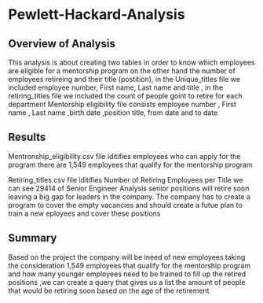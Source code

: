 # Pewlett-Hackard-Analysis

## Overview of Analysis
This analysis is about creating two tables in order to know which employees are eligible for a mentorship program on the other hand the number of employees retireing and their title (postition),  in the Unique_titles file we included employee number, First name, Last name and title , in the  retiring_titles file we included the count of people  goint to retire for each department 
Mentorship eligibility file  consists employee number , First name , Last name ,birth date ,position title, from date  and to date 

## Results

      
   [](Queries/Mentronship_eligibility2.png)


Mentronship_eligibility.csv file iditifies employees who can apply for the program there are 1,549 employees that qualify for the mentorship program

   
   [](/Queries/retiring_titles2.png)
 
 
 Retiring_titles.csv  file  iditifies Number of Retiring Employees per Title we can see   29414 of Senior Engineer Analysis 
senior positions will retire soon leaving a big gap for leaders in the company.
The company has to create a program to cover the empty vacancies  and should create a futue plan  to train a new eployees and cover these positions 
 
 ## Summary
 

Based on the project the company will be ineed of new employees taking the consideration 1,549 employees that qualify for the mentorship program  and how many younger employees need to be trained to fill up the retired positions ,we can create a query that gives us a list the amount of people that would be retiring soon based on the  age of the  retirement
